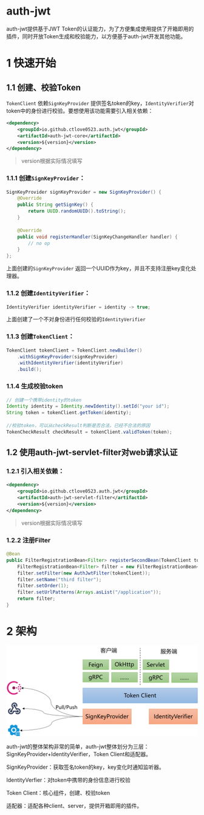 # auth-jwt
auth-jwt提供基于JWT Token的认证能力，为了方便集成使用提供了开箱即用的插件，同时开放Token生成和校验能力，以方便基于auth-jwt开发其他功能。



# 1 快速开始

## 1.1 创建、校验Token

`TokenClient` 依赖`SignKeyProvider` 提供签名token的key，`IdentityVerifier`对token中的身份进行校验。要想使用该功能需要引入相关依赖：

~~~xml
<dependency>
	<groupId>io.github.ctlove0523.auth.jwt</groupId>
	<artifactId>auth-jwt-core</artifactId>
    <version>${version}</version>
</dependency>
~~~

> version根据实际情况填写

### 1.1.1 创建`SignKeyProvider`：

~~~java
SignKeyProvider signKeyProvider = new SignKeyProvider() {
	@Override
	public String getSignKey() {
		return UUID.randomUUID().toString();
	}

	@Override
	public void registerHandler(SignKeyChangeHandler handler) {
		// no op
	}
};
~~~

上面创建的`SignKeyProvider` 返回一个UUID作为key，并且不支持注册key变化处理器。



### 1.1.2 创建`IdentityVerifier`：

~~~java
IdentityVerifier identityVerifier = identity -> true;
~~~

上面创建了一个不对身份进行任何校验的`IdentityVerifier`



### 1.1.3 创建`TokenClient`：

~~~java
TokenClient tokenClient = TokenClient.newBuilder()
	.withSignKeyProvider(signKeyProvider)
	.withIdentityVerifier(identityVerifier)
	.build();
~~~



### 1.1.4 生成校验token

~~~java
// 创建一个携带identity的token
Identity identity = Identity.newIdentity().setId("your id");
String token = tokenClient.getToken(identity);

//校验token，可以从checkResult判断是否合法，已经不合法的原因
TokenCheckResult checkResult = tokenClient.validToken(token);
~~~

## 1.2 使用auth-jwt-servlet-filter对web请求认证

### 1.2.1 引入相关依赖：

~~~xml
<dependency>
	<groupId>io.github.ctlove0523.auth.jwt</groupId>
	<artifactId>auth-jwt-servlet-filter</artifactId>
    <version>${version}</version>
</dependency>
~~~

> version根据实际情况填写

### 1.2.2 注册Filter

~~~java
@Bean
public FilterRegistrationBean<Filter> registerSecondBean(TokenClient tokenClient) {
	FilterRegistrationBean<Filter> filter = new FilterRegistrationBean<>();
	filter.setFilter(new AuthJwtFilter(tokenClient));
	filter.setName("third filter");
	filter.setOrder(1);
	filter.setUrlPatterns(Arrays.asList("/application"));
	return filter;
}
~~~



# 2 架构

<img src="img/auth-jwt.png" alt="整体架构" style="zoom:70%;" />

auth-jwt的整体架构非常的简单，auth-jwt整体划分为三层：SignKeyProvider+IdentityVerifier，Token Client和适配器。

SignKeyProvider：获取签名token的key，key变化时通知监听器。

IdentityVerfier：对token中携带的身份信息进行校验

Token Client：核心组件，创建、校验token

适配器：适配各种client、server，提供开箱即用的插件。

